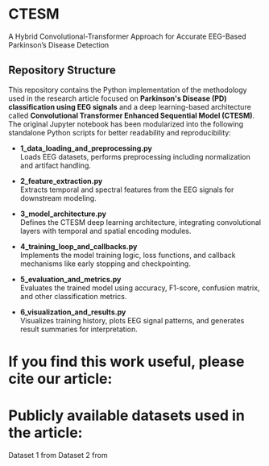 # CTESM
A Hybrid Convolutional-Transformer Approach for Accurate EEG-Based Parkinson’s Disease Detection

## Repository Structure

This repository contains the Python implementation of the methodology used in the research article focused on **Parkinson's Disease (PD) classification using EEG signals** and a deep learning-based architecture called **Convolutional Transformer Enhanced Sequential Model (CTESM)**.
The original Jupyter notebook has been modularized into the following standalone Python scripts for better readability and reproducibility:

- **1_data_loading_and_preprocessing.py**  
  Loads EEG datasets, performs preprocessing including normalization and artifact handling.

- **2_feature_extraction.py**  
  Extracts temporal and spectral features from the EEG signals for downstream modeling.

- **3_model_architecture.py**  
  Defines the CTESM deep learning architecture, integrating convolutional layers with temporal and spatial encoding modules.

- **4_training_loop_and_callbacks.py**  
  Implements the model training logic, loss functions, and callback mechanisms like early stopping and checkpointing.

- **5_evaluation_and_metrics.py**  
  Evaluates the trained model using accuracy, F1-score, confusion matrix, and other classification metrics.

- **6_visualization_and_results.py**  
  Visualizes training history, plots EEG signal patterns, and generates result summaries for interpretation.

# If you find this work useful, please cite our article:

# Publicly available datasets used in the article:
Dataset 1 from
Dataset 2 from

